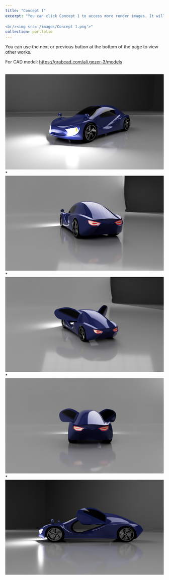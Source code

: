 ```yaml
---
title: "Concept 1"
excerpt: "You can click Concept 1 to access more render images. It will be downloadable soon at grabcad.

<br/><img src='/images/Concept 1.png'>"
collection: portfolio
---
```



You can use the next or previous button at the bottom of the page to view other works.

For CAD model: https://grabcad.com/ali.gezer-3/models


<br/><img src='/images/c1v1.png'>
*
<br/><img src='/images/c1v2.png'>
*
<br/><img src='/images/c1v3.png'>
*
<br/><img src='/images/c1v4.png'>
*
<br/><img src='/images/c1v5.png'>

